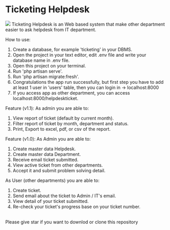 <h1>Ticketing Helpdesk</h1>
<img src="https://i.postimg.cc/m2GxT3w7/helpdeskticket.png" />
Ticketing Helpdesk is an Web based system that make other department easier to ask helpdesk from IT department.

How to use:
1. Create a database, for example 'ticketing' in your DBMS.
2. Open the project in your text editor, edit .env file and write your database name in .env file.
3. Open this project on your terminal.
4. Run 'php artisan serve'.
5. Run 'php artisan migrate:fresh'.
6. Congratulations the app run successfully, but first step you have to add at least 1 user in 'users' table, then you can login in -> localhost:8000
7. If you access app as other department, you can access localhost:8000/helpdeskticket.

Feature (v1.1):
As admin you are able to:
1. View report of ticket (default by current month).
2. Filter report of ticket by month, department and status.
3. Print, Export to excel, pdf, or csv of the report.

Feature (v1.0):
As Admin you are able to:
1. Create master data Helpdesk.
2. Create master data Department.
3. Receive email ticket submitted.
4. View active ticket from other departments.
5. Accept it and submit problem solving detail.

As User (other departments) you are able to:
1. Create ticket.
2. Send email about the ticket to Admin / IT's email.
3. View detail of your ticket submitted.
4. Re-check your ticket's progress base on your ticket number.

<div>
    <br>Please give star if you want to downlod or clone this repository</br>
</div>
